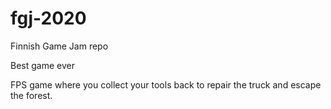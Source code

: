 # fgj-2020
Finnish Game Jam repo

Best game ever

FPS game where you collect your tools back to repair the truck and escape the forest.
